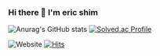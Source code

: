 ### Hi there 👋 I'm eric shim
![Anurag's GitHub stats](https://github-readme-stats.vercel.app/api?username=izonejangwonyoung&count_private=true)
[![Solved.ac Profile](http://mazassumnida.wtf/api/v2/generate_badge?boj=2000shim)](https://solved.ac/2000shim/)



![Website](https://img.shields.io/website?down_color=lightgrey&down_message=offline&label=ericshim.me&up_color=blue&up_message=online&url=https%3A%2F%2Fericshim.me)
[![Hits](https://hits.seeyoufarm.com/api/count/incr/badge.svg?url=https%3A%2F%2Fgithub.com%2Fizonejangwonyoung&count_bg=%2379C83D&title_bg=%23555555&icon=&icon_color=%23E7E7E7&title=hits&edge_flat=false)](https://hits.seeyoufarm.com)
<!--
**izonejangwonyoung/izonejangwonyoung** is a ✨ _special_ ✨ repository because its `README.md` (this file) appears on your GitHub profile.

Here are some ideas to get you started:

- 🔭 I’m currently working on ...
- 🌱 I’m currently learning ...
- 👯 I’m looking to collaborate on ...
- 🤔 I’m looking for help with ...
- 💬 Ask me about ...
- 📫 How to reach me: ...
- 😄 Pronouns: ...
- ⚡ Fun fact: ...
-->
